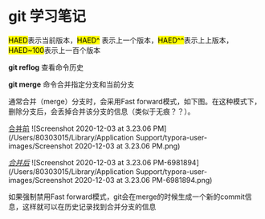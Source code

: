 # git 学习笔记

<mark>HAED</mark>表示当前版本，<mark>HAED^</mark> 表示上一个版本，<mark>HAED^^</mark>表示上上版本，<mark>HAED~100</mark>表示上一百个版本

**git reflog**  查看命令历史

**git merge** 命令合并指定分支和当前分支

通常合并（merge）分支时，会采用Fast forward模式，如下图。在这种模式下，删除分支后，会丢掉合并该分支的信息（类似于无痕？？）。

<u>合并前</u>
![Screenshot 2020-12-03 at 3.23.06 PM](/Users/80303015/Library/Application Support/typora-user-images/Screenshot 2020-12-03 at 3.23.06 PM.png)

<u>*合并后*</u>
![Screenshot 2020-12-03 at 3.23.06 PM-6981894](/Users/80303015/Library/Application Support/typora-user-images/Screenshot 2020-12-03 at 3.23.06 PM-6981894.png)

如果强制禁用Fast forward模式，git会在merge的时候生成一个新的commit信息，这样就可以在历史记录找到合并分支的信息

